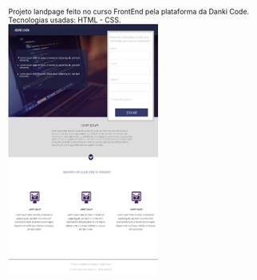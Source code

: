 Projeto landpage feito no curso FrontEnd pela plataforma da Danki Code.
Tecnologias usadas: HTML - CSS.
<img src="https://github.com/carlosti1099/Curso_Front-End-Danki-Code/blob/df695673c7131e34ba830a336e042eb2818ecb5b/Projeto_01%20-%20landpage/landing.fw.png" width="300px" height="500" />
